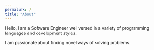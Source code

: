```yaml
---
permalink: /
title: "About"
---
```





Hello,  I am a Software Engineer well versed in a variety of programming languages and development styles.

I am passionate about finding novel ways of solving problems.

